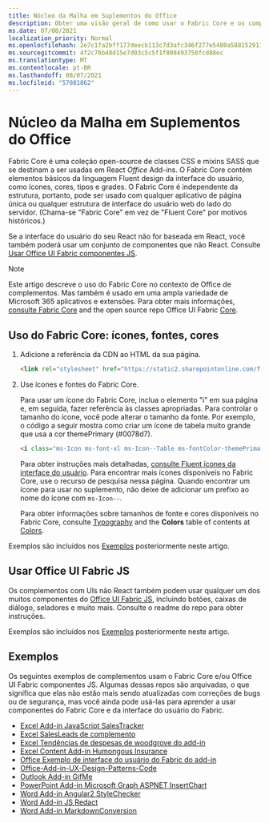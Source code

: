 ```yaml
---
title: Núcleo da Malha em Suplementos do Office
description: Obter uma visão geral de como usar o Fabric Core e os componentes da interface do usuário do Fabric em Office de complementos.
ms.date: 07/08/2021
localization_priority: Normal
ms.openlocfilehash: 2e7c1fa2bff177deecb113c7d3afc346f277e5480a588152911118d1b36bc05f
ms.sourcegitcommit: 4f2c76b48d15e7d03c5c5f1f809493758fcd88ec
ms.translationtype: MT
ms.contentlocale: pt-BR
ms.lasthandoff: 08/07/2021
ms.locfileid: "57081862"
---
```

# <a name="fabric-core-in-office-add-ins"></a>Núcleo da Malha em Suplementos do Office

Fabric Core é uma coleção open-source de classes CSS e mixins SASS que se destinam a ser usadas em React *Office* Add-ins. O Fabric Core contém elementos básicos da linguagem Fluent design da interface do usuário, como ícones, cores, tipos e grades. O Fabric Core é independente da estrutura, portanto, pode ser usado com qualquer aplicativo de página única ou qualquer estrutura de interface do usuário web do lado do servidor. (Chama-se "Fabric Core" em vez de "Fluent Core" por motivos históricos.)

Se a interface do usuário do seu React não for baseada em React, você também poderá usar um conjunto de componentes que não React. Consulte [Usar Office UI Fabric componentes JS](#use-office-ui-fabric-js-components).

> [!NOTE]
> Este artigo descreve o uso do Fabric Core no contexto de Office de complementos. Mas também é usado em uma ampla variedade de Microsoft 365 aplicativos e extensões. Para obter mais informações, [consulte Fabric Core](https://developer.microsoft.com/fluentui#/get-started/web#fabric-core) and the open source repo Office UI Fabric [Core](https://github.com/OfficeDev/office-ui-fabric-core).

## <a name="use-fabric-core-icons-fonts-colors"></a>Uso do Fabric Core: ícones, fontes, cores

1. Adicione a referência da CDN ao HTML da sua página.  

    ```html
    <link rel="stylesheet" href="https://static2.sharepointonline.com/files/fabric/office-ui-fabric-core/9.6.1/css/fabric.min.css">
    ```

2. Use ícones e fontes do Fabric Core.

    Para usar um ícone do Fabric Core, inclua o elemento "i" em sua página e, em seguida, fazer referência às classes apropriadas. Para controlar o tamanho do ícone, você pode alterar o tamanho da fonte. Por exemplo, o código a seguir mostra como criar um ícone de tabela muito grande que usa a cor themePrimary (#0078d7).

    ```html
    <i class="ms-Icon ms-font-xl ms-Icon--Table ms-fontColor-themePrimary"></i>
    ```

    Para obter instruções mais detalhadas, [consulte Fluent ícones da interface do usuário](https://developer.microsoft.com/fluentui#/styles/web/icons). Para encontrar mais ícones disponíveis no Fabric Core, use o recurso de pesquisa nessa página. Quando encontrar um ícone para usar no suplemento, não deixe de adicionar um prefixo ao nome do ícone com `ms-Icon--`.

    Para obter informações sobre tamanhos de fonte e cores disponíveis no Fabric Core, consulte [Typography](https://developer.microsoft.com/fluentui#/styles/web/typography) and the **Colors** table of contents at [Colors](https://developer.microsoft.com/fluentui#/styles/web/colors).

Exemplos são incluídos nos [Exemplos](#samples) posteriormente neste artigo.

## <a name="use-office-ui-fabric-js-components"></a>Usar Office UI Fabric JS

Os complementos com UIs não React também podem usar qualquer um dos muitos componentes do [Office UI Fabric JS](https://github.com/OfficeDev/office-ui-fabric-js), incluindo botões, caixas de diálogo, seladores e muito mais. Consulte o readme do repo para obter instruções.

Exemplos são incluídos nos [Exemplos](#samples) posteriormente neste artigo.

## <a name="samples"></a>Exemplos

Os seguintes exemplos de complementos usam o Fabric Core e/ou Office UI Fabric componentes JS. Algumas dessas repos são arquivadas, o que significa que elas não estão mais sendo atualizadas com correções de bugs ou de segurança, mas você ainda pode usá-las para aprender a usar componentes do Fabric Core e da interface do usuário do Fabric.

- [Excel Add-in JavaScript SalesTracker](https://github.com/OfficeDev/Excel-Add-in-JavaScript-SalesTracker)
- [Excel SalesLeads de complemento](https://github.com/OfficeDev/Excel-Add-in-SalesLeads)
- [Excel Tendências de despesas de woodgrove do add-in](https://github.com/OfficeDev/Excel-Add-in-WoodGrove-Expense-Trends)
- [Excel Content Add-in Humongous Insurance](https://github.com/OfficeDev/Excel-Content-Add-in-Humongous-Insurance)
- [Office Exemplo de interface do usuário do Fabric do add-in](https://github.com/OfficeDev/Office-Add-in-Fabric-UI-Sample)
- [Office-Add-in-UX-Design-Patterns-Code](https://github.com/OfficeDev/Office-Add-in-UX-Design-Patterns-Code)
- [Outlook Add-in GifMe](https://github.com/OfficeDev/Outlook-Add-in-GifMe)
- [PowerPoint Add-in Microsoft Graph ASPNET InsertChart](https://github.com/OfficeDev/PowerPoint-Add-in-Microsoft-Graph-ASPNET-InsertChart)
- [Word Add-in Angular2 StyleChecker](https://github.com/OfficeDev/Word-Add-in-Angular2-StyleChecker)
- [Word Add-in JS Redact](https://github.com/OfficeDev/Word-Add-in-JS-Redact)
- [Word Add-in MarkdownConversion](https://github.com/OfficeDev/Word-Add-in-MarkdownConversion)
